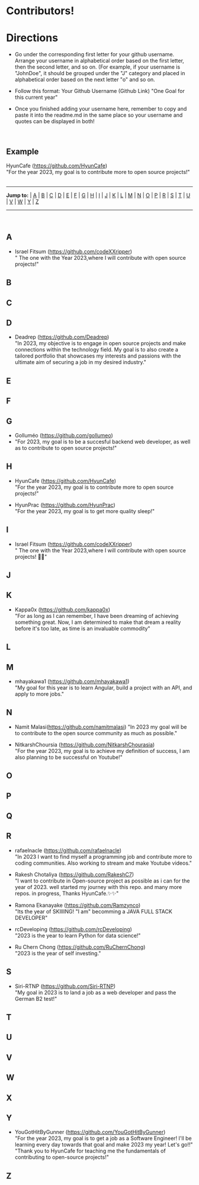 <h1> Contributors! </h1>

<h1> Directions </h1>

- Go under the corresponding first letter for your github username. Arrange your username in alphabetical order based on the first letter, then the second letter, and so on. (For example, if your username is "JohnDoe", it should be grouped under the "J" category and placed in alphabetical order based on the next letter "o" and so on.

- Follow this format:
  Your Github Username (Github Link)
  "One Goal for this current year"
  
- Once you finished adding your username here, remember to copy and paste it into the readme.md in the same place so your username and quotes can be displayed in both!

<br><h2> **Example** </h2>
HyunCafe (https://github.com/HyunCafe)<br>
"For the year 2023, my goal is to contribute more to open source projects!" <br><br>

---

**Jump to:** | [A](#a) | [B](#b) | [C](#c) | [D](#d) | [E](#e) | [F](#f) | [G](#g) | [H](#h) | [I](#i) | [J](#j) | [K](#k) | [L](#l) | [M](#m) | [N](#n) | [O](#o) | [P](#p) | [R](#r) | [S](#s) | [T](#t) | [U](#u) | [V](#v) | [W](#w) | [Y](#y) | [Z](#z)

---

<br>

## A

- Israel Fitsum (https://github.com/codeXXripper)<br>
  " The one with the Year 2023,where I will contribute with open source projects!"


## B

## C

## D

- Deadrep (https://github.com/Deadrep)<br>
  "In 2023, my objective is to engage in open source projects and make connections within the technology field. My goal is to also create a tailored portfolio that showcases my interests and passions with the ultimate aim of securing a job in my desired industry."

## E

## F

## G

- Golluméo (https://github.com/gollumeo)
- "For 2023, my goal is to be a succesful backend web developer, as well as to contribute to open source projects!"

## H

- HyunCafe (https://github.com/HyunCafe)<br>
  "For the year 2023, my goal is to contribute more to open source projects!"

- HyunPrac (https://github.com/HyunPrac)<br>
  "For the year 2023, my goal is to get more quality sleep!"

## I
- Israel Fitsum (https://github.com/codeXXripper)<br>
  " The one with the Year 2023,where I will contribute with open source projects! 👨‍💻"
## J

## K

- Kappa0x (https://github.com/kappa0x)<br>
  "For as long as I can remember, I have been dreaming of achieving something great. Now, I am determined to make that dream a reality before it's too late, as time is an invaluable commodity"

## L

## M

- mhayakawa1 (https://github.com/mhayakawa1)<br>
  "My goal for this year is to learn Angular, build a project with an API, and apply to more jobs."

## N

- Namit Malasi(https://github.com/namitmalasi)
 "In 2023 my goal will be to contribute to the open source community as much as possible."

- NitkarshChoursia (https://github.com/NitkarshChourasia)<br>
  "For the year 2023, my goal is to achieve my definition of success, I am also planning to be successful on Youtube!"

## O

## P

## Q

## R

- rafaelnacle (https://github.com/rafaelnacle)<br>
  "In 2023 I want to find myself a programming job and contribute more to coding communities. Also working to stream and make Youtube videos."

- Rakesh Chotaliya (https://github.com/RakeshC7)<br>
  "I want to contribute in Open-source project as possible as i can for the year of 2023. well started my journey with this repo. and many more repos. in progress, Thanks HyunCafe.✨✨"

- Ramona Ekanayake (https://github.com/Ramzynco)<br>
  "Its the year of SKIllING! "I am" becomming a JAVA FULL STACK DEVELOPER" 
  
- rcDeveloping (https://github.com/rcDeveloping)<br>
  "2023 is the year to learn Python for data science!"

- Ru Chern Chong (https://github.com/RuChernChong)<br>
  "2023 is the year of self investing."


## S

- Siri-RTNP (https://github.com/Siri-RTNP)<br>
  "My goal in 2023 is to land a job as a web developer and pass the German B2 test!"

## T

## U

## V

## W

## X

## Y

- YouGotHitByGunner (https://github.com/YouGotHitByGunner)<br>
  "For the year 2023, my goal is to get a job as a Software Engineer! I'll be learning every day towards that goal and make 2023 my year! Let's go!!"<br>
  "Thank you to HyunCafe for teaching me the fundamentals of contributing to open-source projects!"

## Z
